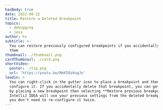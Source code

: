 ```yaml
---
hasBody: true
date: 2022-08-22
title: Restore a Deleted Breakpoint
topics:
  - debugging
  - java
author: hs
subtitle: >-
  You can restore previously configured breakpoints if you accidentally delete
  them
thumbnail: ./thumbnail.png
cardThumbnail: ./card.png
shortVideo:
  poster: ./tip.png
  url: 'https://youtu.be/MmX5Oz0ugJo'
leadin: >
  You can right-click in the gutter icon to place a breakpoint and then
  configure it. If you accidentally delete that breakpoint, you can get it back
  by placing a new breakpoint then selecting **Restore previous breakpoint**.
  IntelliJ IDEA will use your previous settings from the deleted breakpoint, so
  you don't need to re-configure it twice.
---
```


